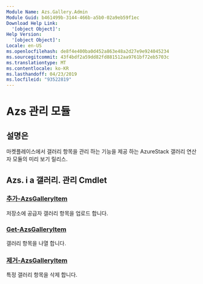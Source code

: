 ```yaml
---
Module Name: Azs.Gallery.Admin
Module Guid: b461499b-3144-466b-a5b0-02a9eb59f1ec
Download Help Link:
  '[object Object]': 
Help Version:
  '[object Object]': 
Locale: en-US
ms.openlocfilehash: de8f4e400ba0d452a863e48a2d27e9e924045234
ms.sourcegitcommit: 43f4bdf2a59dd82fd881512aa9761bf72eb5703c
ms.translationtype: MT
ms.contentlocale: ko-KR
ms.lasthandoff: 04/23/2019
ms.locfileid: "93522819"
---
```

# Azs 관리 모듈
## 설명은
마켓플레이스에서 갤러리 항목을 관리 하는 기능을 제공 하는 AzureStack 갤러리 연산자 모듈의 미리 보기 릴리스.

## Azs. i a 갤러리. 관리 Cmdlet
### [추가-AzsGalleryItem](Add-AzsGalleryItem.md)
저장소에 공급자 갤러리 항목을 업로드 합니다.

### [Get-AzsGalleryItem](Get-AzsGalleryItem.md)
갤러리 항목을 나열 합니다.

### [제거-AzsGalleryItem](Remove-AzsGalleryItem.md)
특정 갤러리 항목을 삭제 합니다.

